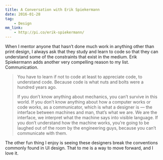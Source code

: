 ```yaml
---
title: A Conversation with Erik Spiekermann
date: 2016-01-28
tag:
    - Design
mm_link:
    - http://pi.co/erik-spiekermann/
---
```

When I mentor anyone that hasn’t done much work in anything other than print design, I always ask that they study and learn to code so that they can understand some of the constraints that exist in the medium. Erik Spiekermann adds another very compelling reason to my list. Communication.

> You have to learn if not to code at least to appreciate code, to understand code. Because code is what nuts and bolts were a hundred years ago.
> 
> If you don’t know anything about mechanics, you can’t survive in this world. If you don’t know anything about how a computer works or code works, as a communicator, which is what a designer is — the interface between machines and man, that’s what we are. We are the interface, we interpret what the machine says into visible language. If you don’t understand how the machine works, you’re going to be laughed out of the room by the engineering guys, because you can’t communicate with them.

The other fun thing I enjoy is seeing these designers break the conventions commonly found in UI design. That to me is a way to move forward, and I love it.